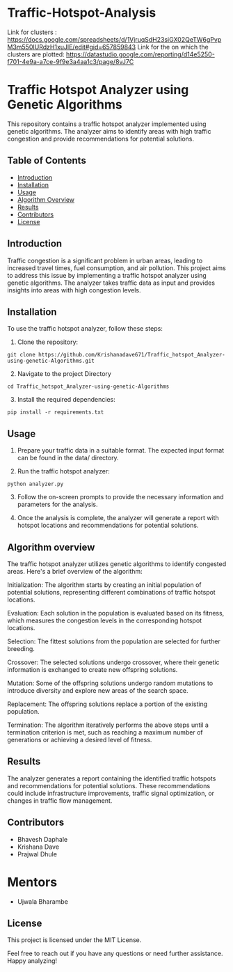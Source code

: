 # Traffic-Hotspot-Analysis
Link for clusters : https://docs.google.com/spreadsheets/d/1VjruqSdH23siGX02QeTW6gPvpM3m550IURdzH1xuJlE/edit#gid=657859843
Link for the on which the clusters are plotted: https://datastudio.google.com/reporting/d14e5250-f701-4e9a-a7ce-9f9e3a4aa1c3/page/8vJ7C




# Traffic Hotspot Analyzer using Genetic Algorithms

This repository contains a traffic hotspot analyzer implemented using genetic algorithms. The analyzer aims to identify areas with high traffic congestion and provide recommendations for potential solutions.

## Table of Contents
- [Introduction](#introduction)
- [Installation](#installation)
- [Usage](#usage)
- [Algorithm Overview](#algorithm-overview)
- [Results](#results)
- [Contributors](#contributors)
- [License](#license)

## Introduction
Traffic congestion is a significant problem in urban areas, leading to increased travel times, fuel consumption, and air pollution. This project aims to address this issue by implementing a traffic hotspot analyzer using genetic algorithms. The analyzer takes traffic data as input and provides insights into areas with high congestion levels.

## Installation
To use the traffic hotspot analyzer, follow these steps:

1. Clone the repository:

```shell
git clone https://github.com/Krishanadave671/Traffic_hotspot_Analyzer-using-genetic-Algorithms.git
```
2. Navigate to the project Directory 
```
cd Traffic_hotspot_Analyzer-using-genetic-Algorithms
```
3. Install the required dependencies:
```
pip install -r requirements.txt
```
## Usage 
1. Prepare your traffic data in a suitable format. The expected input format can be found in the data/ directory.

2. Run the traffic hotspot analyzer:
```
python analyzer.py
```
3. Follow the on-screen prompts to provide the necessary information and parameters for the analysis.

4. Once the analysis is complete, the analyzer will generate a report with hotspot locations and recommendations for potential solutions.

## Algorithm overview 

The traffic hotspot analyzer utilizes genetic algorithms to identify congested areas. Here's a brief overview of the algorithm:

Initialization: The algorithm starts by creating an initial population of potential solutions, representing different combinations of traffic hotspot locations.

Evaluation: Each solution in the population is evaluated based on its fitness, which measures the congestion levels in the corresponding hotspot locations.

Selection: The fittest solutions from the population are selected for further breeding.

Crossover: The selected solutions undergo crossover, where their genetic information is exchanged to create new offspring solutions.

Mutation: Some of the offspring solutions undergo random mutations to introduce diversity and explore new areas of the search space.

Replacement: The offspring solutions replace a portion of the existing population.

Termination: The algorithm iteratively performs the above steps until a termination criterion is met, such as reaching a maximum number of generations or achieving a desired level of fitness.

## Results 
The analyzer generates a report containing the identified traffic hotspots and recommendations for potential solutions. These recommendations could include infrastructure improvements, traffic signal optimization, or changes in traffic flow management.

## Contributors
- Bhavesh Daphale
- Krishana Dave
- Prajwal Dhule
# Mentors 
- Ujwala Bharambe

## License
This project is licensed under the MIT License.

Feel free to reach out if you have any questions or need further assistance. Happy analyzing!
